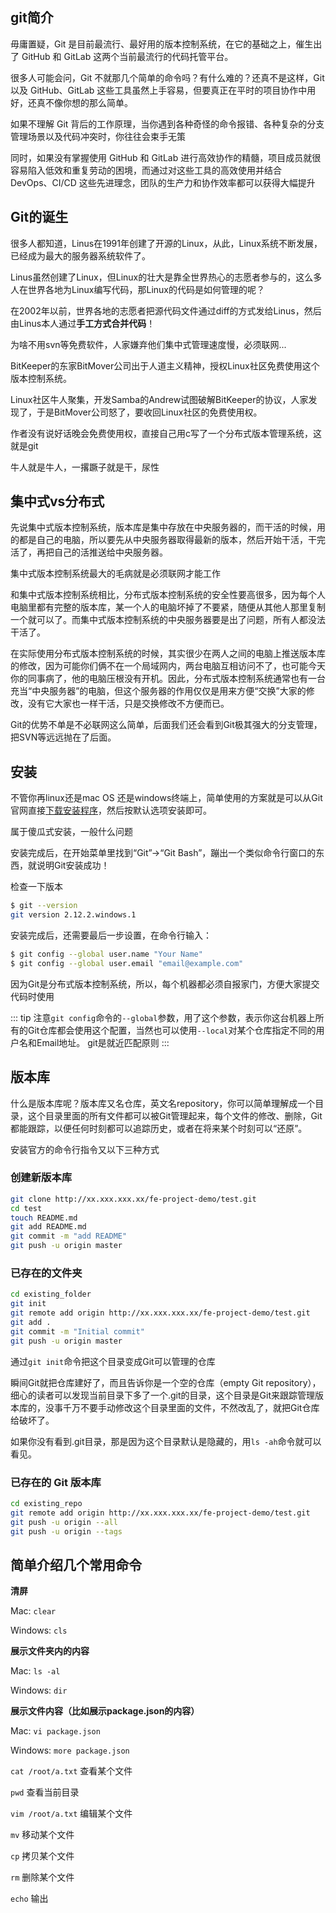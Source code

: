 ## git简介
毋庸置疑，Git 是目前最流行、最好用的版本控制系统，在它的基础之上，催生出了 GitHub 和 GitLab 这两个当前最流行的代码托管平台。

很多人可能会问，Git 不就那几个简单的命令吗？有什么难的？还真不是这样，Git 以及 GitHub、GitLab 这些工具虽然上手容易，但要真正在平时的项目协作中用好，还真不像你想的那么简单。

如果不理解 Git 背后的工作原理，当你遇到各种奇怪的命令报错、各种复杂的分支管理场景以及代码冲突时，你往往会束手无策

同时，如果没有掌握使用 GitHub 和 GitLab 进行高效协作的精髓，项目成员就很容易陷入低效和重复劳动的困境，而通过对这些工具的高效使用并结合 DevOps、CI/CD 这些先进理念，团队的生产力和协作效率都可以获得大幅提升

## Git的诞生
很多人都知道，Linus在1991年创建了开源的Linux，从此，Linux系统不断发展，已经成为最大的服务器系统软件了。

Linus虽然创建了Linux，但Linux的壮大是靠全世界热心的志愿者参与的，这么多人在世界各地为Linux编写代码，那Linux的代码是如何管理的呢？

在2002年以前，世界各地的志愿者把源代码文件通过diff的方式发给Linus，然后由Linus本人通过**手工方式合并代码**！

为啥不用svn等免费软件，人家嫌弃他们集中式管理速度慢，必须联网...

BitKeeper的东家BitMover公司出于人道主义精神，授权Linux社区免费使用这个版本控制系统。

Linux社区牛人聚集，开发Samba的Andrew试图破解BitKeeper的协议，人家发现了，于是BitMover公司怒了，要收回Linux社区的免费使用权。

作者没有说好话晚会免费使用权，直接自己用c写了一个分布式版本管理系统，这就是git

牛人就是牛人，一撂蹶子就是干，尿性

## 集中式vs分布式

先说集中式版本控制系统，版本库是集中存放在中央服务器的，而干活的时候，用的都是自己的电脑，所以要先从中央服务器取得最新的版本，然后开始干活，干完活了，再把自己的活推送给中央服务器。

集中式版本控制系统最大的毛病就是必须联网才能工作

和集中式版本控制系统相比，分布式版本控制系统的安全性要高很多，因为每个人电脑里都有完整的版本库，某一个人的电脑坏掉了不要紧，随便从其他人那里复制一个就可以了。而集中式版本控制系统的中央服务器要是出了问题，所有人都没法干活了。

在实际使用分布式版本控制系统的时候，其实很少在两人之间的电脑上推送版本库的修改，因为可能你们俩不在一个局域网内，两台电脑互相访问不了，也可能今天你的同事病了，他的电脑压根没有开机。因此，分布式版本控制系统通常也有一台充当“中央服务器”的电脑，但这个服务器的作用仅仅是用来方便“交换”大家的修改，没有它大家也一样干活，只是交换修改不方便而已。

Git的优势不单是不必联网这么简单，后面我们还会看到Git极其强大的分支管理，把SVN等远远抛在了后面。

## 安装

不管你再linux还是mac OS 还是windows终端上，简单使用的方案就是可以从Git官网直接[下载安装程序](https://git-scm.com/downloads)，然后按默认选项安装即可。

属于傻瓜式安装，一般什么问题

安装完成后，在开始菜单里找到“Git”->“Git Bash”，蹦出一个类似命令行窗口的东西，就说明Git安装成功！

检查一下版本

```sh
$ git --version
git version 2.12.2.windows.1
```
安装完成后，还需要最后一步设置，在命令行输入：

```sh
$ git config --global user.name "Your Name"
$ git config --global user.email "email@example.com"
```
因为Git是分布式版本控制系统，所以，每个机器都必须自报家门，方便大家提交代码时使用

::: tip 
注意`git config`命令的`--global`参数，用了这个参数，表示你这台机器上所有的Git仓库都会使用这个配置，当然也可以使用`--local`对某个仓库指定不同的用户名和Email地址。 git是就近匹配原则
:::

## 版本库
什么是版本库呢？版本库又名仓库，英文名repository，你可以简单理解成一个目录，这个目录里面的所有文件都可以被Git管理起来，每个文件的修改、删除，Git都能跟踪，以便任何时刻都可以追踪历史，或者在将来某个时刻可以“还原”。

安装官方的命令行指令又以下三种方式

### 创建新版本库
```sh
git clone http://xx.xxx.xxx.xx/fe-project-demo/test.git
cd test
touch README.md
git add README.md
git commit -m "add README"
git push -u origin master
```

### 已存在的文件夹
```sh
cd existing_folder
git init
git remote add origin http://xx.xxx.xxx.xx/fe-project-demo/test.git
git add .
git commit -m "Initial commit"
git push -u origin master
```
通过`git init`命令把这个目录变成Git可以管理的仓库

瞬间Git就把仓库建好了，而且告诉你是一个空的仓库（empty Git repository），细心的读者可以发现当前目录下多了一个.git的目录，这个目录是Git来跟踪管理版本库的，没事千万不要手动修改这个目录里面的文件，不然改乱了，就把Git仓库给破坏了。

如果你没有看到.git目录，那是因为这个目录默认是隐藏的，用`ls -ah`命令就可以看见。

### 已存在的 Git 版本库
```sh
cd existing_repo
git remote add origin http://xx.xxx.xxx.xx/fe-project-demo/test.git
git push -u origin --all
git push -u origin --tags
```
## 简单介绍几个常用命令

**清屏**

Mac: `clear`

Windows: `cls`

**展示文件夹内的内容**

Mac: `ls -al`

Windows: `dir`

**展示文件内容（比如展示package.json的内容）**

Mac: `vi package.json`

Windows: `more package.json`

`cat /root/a.txt` 查看某个文件

`pwd` 查看当前目录

`vim /root/a.txt` 编辑某个文件

`mv` 移动某个文件

`cp` 拷贝某个文件

`rm` 删除某个文件

`echo` 输出


